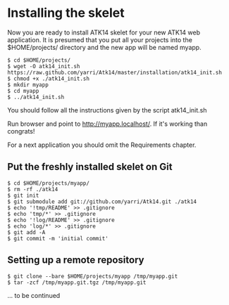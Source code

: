 Installing the skelet
=====================

Now you are ready to install ATK14 skelet for your new ATK14 web application.
It is presumed that you put all your projects into the $HOME/projects/ directory and the new app will be named myapp.

	$ cd $HOME/projects/
	$ wget -O atk14_init.sh https://raw.github.com/yarri/Atk14/master/installation/atk14_init.sh
	$ chmod +x ./atk14_init.sh
	$ mkdir myapp
	$ cd myapp
	$ ../atk14_init.sh

You should follow all the instructions given by the script atk14_init.sh

Run browser and point to http://myapp.localhost/. If it's working than congrats!

For a next application you should omit the Requirements chapter.

Put the freshly installed skelet on Git
---------------------------------------

	$ cd $HOME/projects/myapp/
	$ rm -rf ./atk14
	$ git init
	$ git submodule add git://github.com/yarri/Atk14.git ./atk14
	$ echo '!tmp/README' >> .gitignore
	$ echo 'tmp/*' >> .gitignore
	$ echo '!log/README' >> .gitignore
	$ echo 'log/*' >> .gitignore
	$ git add -A
	$ git commit -m 'initial commit'

Setting up a remote repository
-----------------------------

	$ git clone --bare $HOME/projects/myapp /tmp/myapp.git
	$ tar -zcf /tmp/myapp.git.tgz /tmp/myapp.git

... to be continued
